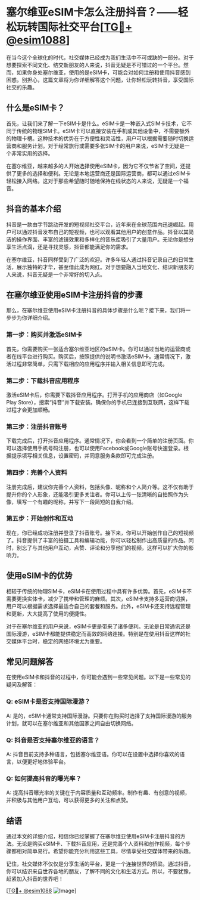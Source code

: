 # 塞尔维亚eSIM卡怎么注册抖音？——轻松玩转国际社交平台[[TG💪+ @esim1088](https://t.me/s/esim1088)]

在当今这个全球化的时代，社交媒体已经成为我们生活中不可或缺的一部分。对于想要探索不同文化、结交新朋友的人来说，抖音无疑是不可错过的一个平台。然而，如果你身处塞尔维亚，使用的是eSIM卡，可能会对如何注册和使用抖音感到困惑。别担心，这篇文章将为你详细解答这个问题，让你轻松玩转抖音，享受国际社交的乐趣。

## 什么是eSIM卡？

首先，让我们来了解一下eSIM卡是什么。eSIM卡是一种嵌入式SIM卡技术，它不同于传统的物理SIM卡。eSIM卡可以直接安装在手机或其他设备中，不需要额外的物理卡槽。这种技术的优势在于方便性和灵活性，用户可以根据需要随时切换运营商和服务计划。对于经常旅行或需要多张SIM卡的用户来说，eSIM卡无疑是一个非常实用的选择。

在塞尔维亚，越来越多的人开始选择使用eSIM卡，因为它不仅节省了空间，还提供了更多的选择和便利。无论是本地运营商还是国际运营商，都可以通过eSIM卡轻松接入网络。这对于那些希望随时随地保持在线状态的人来说，无疑是一个福音。

## 抖音的基本介绍

抖音是一款由字节跳动开发的短视频社交平台，近年来在全球范围内迅速崛起。用户可以通过抖音发布自己的短视频，也可以观看其他用户的创意作品。抖音以其简洁的操作界面、丰富的滤镜效果和多样化的音乐库吸引了大量用户。无论你是想分享生活点滴，还是寻找灵感，抖音都能满足你的需求。

在塞尔维亚，抖音同样受到了广泛的欢迎。许多年轻人通过抖音记录自己的日常生活，展示独特的才华，甚至借此成为网红。对于想要融入当地文化、结识新朋友的人来说，抖音无疑是一个非常好的切入点。

## 在塞尔维亚使用eSIM卡注册抖音的步骤

那么，在塞尔维亚使用eSIM卡注册抖音的具体步骤是什么呢？接下来，我们将一步步为你详细介绍。

### 第一步：购买并激活eSIM卡

首先，你需要购买一张适合塞尔维亚地区的eSIM卡。你可以通过当地的运营商或者在线平台进行购买。购买后，按照提供的说明书激活eSIM卡。通常情况下，激活过程非常简单，只需下载相应的应用程序并输入相关信息即可完成。

### 第二步：下载抖音应用程序

激活eSIM卡后，你需要下载抖音应用程序。打开手机的应用商店（如Google Play Store），搜索“抖音”并下载安装。确保你的手机已连接到互联网，这样下载过程才会更加顺畅。

### 第三步：注册抖音账号

下载完成后，打开抖音应用程序。通常情况下，你会看到一个简单的注册页面。你可以选择使用手机号码注册，也可以使用Facebook或Google账号快速登录。根据提示填写相关信息，设置密码，并同意服务条款即可完成注册。

### 第四步：完善个人资料

注册完成后，建议你完善个人资料，包括头像、昵称和个人简介等。这不仅有助于提升你的个人形象，还能吸引更多关注者。你可以上传一张清晰的自拍照作为头像，填写一个有趣的昵称，并写下一段简短的自我介绍。

### 第五步：开始创作和互动

现在，你已经成功注册并登录了抖音账号。接下来，你可以开始创作自己的短视频了。抖音提供了丰富的拍摄工具和编辑功能，你可以轻松制作出高质量的作品。同时，别忘了与其他用户互动，点赞、评论和分享他们的视频，这样可以扩大你的影响力。

## 使用eSIM卡的优势

相较于传统的物理SIM卡，eSIM卡在使用过程中具有许多优势。首先，eSIM卡不需要更换实体卡，减少了携带和管理的麻烦。其次，eSIM卡支持多运营商切换，用户可以根据需求选择最适合自己的套餐和服务。此外，eSIM卡还支持远程管理和更新，大大提高了使用的便捷性。

对于在塞尔维亚的用户来说，eSIM卡更是带来了诸多便利。无论是日常通讯还是国际漫游，eSIM卡都能提供稳定而高效的网络连接。特别是在使用抖音这样的社交媒体平台时，稳定的网络环境尤为重要。

## 常见问题解答

在使用eSIM卡和抖音的过程中，你可能会遇到一些常见问题。以下是一些常见的疑问及解答：

### Q: eSIM卡是否支持国际漫游？

A: 是的，eSIM卡通常支持国际漫游。只要你在购买时选择了支持国际漫游的服务计划，就可以在塞尔维亚和其他国家之间自由切换网络。

### Q: 抖音是否支持塞尔维亚的语言？

A: 抖音目前支持多种语言，包括塞尔维亚语。你可以在设置中选择你喜欢的语言，以便更好地体验平台。

### Q: 如何提高抖音的曝光率？

A: 提高抖音曝光率的关键在于内容质量和互动频率。制作有趣、有创意的视频，并积极与其他用户互动，可以获得更多的关注和点赞。

## 结语

通过本文的详细介绍，相信你已经掌握了在塞尔维亚使用eSIM卡注册抖音的方法。无论是购买eSIM卡、下载抖音应用，还是完善个人资料和创作视频，每个步骤都相对简单易行。希望你能充分利用这些工具，尽情享受社交媒体带来的乐趣。

记住，社交媒体不仅仅是分享生活的平台，更是一个连接世界的桥梁。通过抖音，你可以结识来自世界各地的朋友，了解不同的文化和生活方式。所以，不要犹豫，赶紧加入抖音的世界吧！

[[TG💪+ @esim1088](https://t.me/s/esim1088) ![Image](https://i.postimg.cc/4NQfJmqS/Snipaste-2025-05-13-00-14-12.png)]